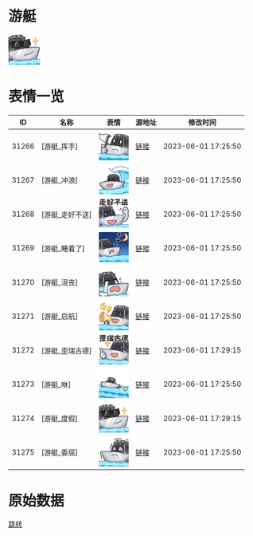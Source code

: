 # 游艇

<img src="./cover.png" height="60" alt="cover" />

# 表情一览

|ID|名称|表情|源地址|修改时间|
|----|----|----|----|----|
|31266|[游艇_挥手]|<img src="./pic/031266_%5B游艇_挥手%5D.png" height="60" alt="挥手"/>|[链接](https://i0.hdslb.com/bfs/garb/item/5ba7c33290b3c8a2ca97a44e4139aee8ec617ef7.png)|2023-06-01 17:25:50|
|31267|[游艇_冲浪]|<img src="./pic/031267_%5B游艇_冲浪%5D.png" height="60" alt="冲浪"/>|[链接](https://i0.hdslb.com/bfs/garb/item/3404eff232010557646cc3b1fd7adb3866cadbf1.png)|2023-06-01 17:25:50|
|31268|[游艇_走好不送]|<img src="./pic/031268_%5B游艇_走好不送%5D.png" height="60" alt="走好不送"/>|[链接](https://i0.hdslb.com/bfs/garb/item/4cebf2faac97b9a109ed9e575dde23834866bd77.png)|2023-06-01 17:25:50|
|31269|[游艇_睡着了]|<img src="./pic/031269_%5B游艇_睡着了%5D.png" height="60" alt="睡着了"/>|[链接](https://i0.hdslb.com/bfs/garb/item/549a7f85ad354db6c3293968e36fcf5e963f6d34.png)|2023-06-01 17:25:50|
|31270|[游艇_沮丧]|<img src="./pic/031270_%5B游艇_沮丧%5D.png" height="60" alt="沮丧"/>|[链接](https://i0.hdslb.com/bfs/garb/item/776177dc490515f72a9832e7311955b549867883.png)|2023-06-01 17:25:50|
|31271|[游艇_启航]|<img src="./pic/031271_%5B游艇_启航%5D.png" height="60" alt="启航"/>|[链接](https://i0.hdslb.com/bfs/garb/item/048fe4449ad5765bbc5418662ea5fdae3b29fc1d.png)|2023-06-01 17:25:50|
|31272|[游艇_歪瑞古德]|<img src="./pic/031272_%5B游艇_歪瑞古德%5D.png" height="60" alt="歪瑞古德"/>|[链接](https://i0.hdslb.com/bfs/garb/item/74970b512eb6b666c80e649727753bdbad72a954.png)|2023-06-01 17:29:15|
|31273|[游艇_咻]|<img src="./pic/031273_%5B游艇_咻%5D.png" height="60" alt="咻"/>|[链接](https://i0.hdslb.com/bfs/garb/item/6812b76e0d9dc16ef91ecefa512708e6df6d4e8d.png)|2023-06-01 17:25:50|
|31274|[游艇_度假]|<img src="./pic/031274_%5B游艇_度假%5D.png" height="60" alt="度假"/>|[链接](https://i0.hdslb.com/bfs/garb/item/13bb6fa8325d7b0d25123436ca0cb8ca28efffd3.png)|2023-06-01 17:29:15|
|31275|[游艇_委屈]|<img src="./pic/031275_%5B游艇_委屈%5D.png" height="60" alt="委屈"/>|[链接](https://i0.hdslb.com/bfs/garb/item/f436b1bc35b7b22fcbc1c6ada88348f3b7df76c4.png)|2023-06-01 17:25:50|

# 原始数据

[跳转](./raw.json)

